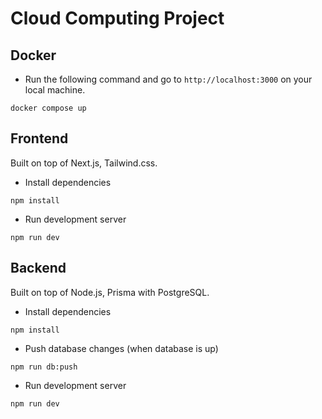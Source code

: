 # Cloud Computing Project

## Docker

- Run the following command and go to `http://localhost:3000` on your local machine.

```shell
docker compose up
```

## Frontend

Built on top of Next.js, Tailwind.css.

- Install dependencies

```shell
npm install
```

- Run development server

```shell
npm run dev
```

## Backend

Built on top of Node.js, Prisma with PostgreSQL.

- Install dependencies

```shell
npm install
```

- Push database changes (when database is up)

```shell
npm run db:push
```

- Run development server

```shell
npm run dev
```